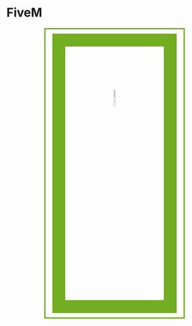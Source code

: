 # FiveM

<center>
<div style="margin: auto;  width: 60%; border: 3px solid #73AD21; padding: 10px;">
<a href="http://www.invite.gg/OuDayas"><img src="https://avatars.githubusercontent.com/u/22544203?s=96&v=4?raw=true" alt="Server discord" title="server discord" style="margin: auto; border: 30px solid #73AD21; padding: 100px; width: 10%;"></a>
</div>
</center>
